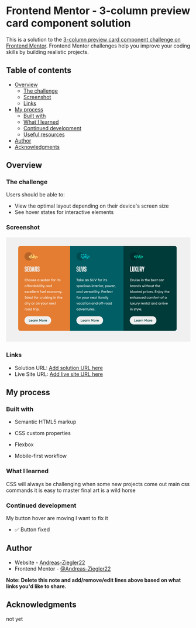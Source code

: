 # Frontend Mentor - 3-column preview card component solution

This is a solution to the [3-column preview card component challenge on Frontend Mentor](https://www.frontendmentor.io/challenges/3column-preview-card-component-pH92eAR2-). Frontend Mentor challenges help you improve your coding skills by building realistic projects.

## Table of contents

- [Overview](#overview)
  - [The challenge](#the-challenge)
  - [Screenshot](#screenshot)
  - [Links](#links)
- [My process](#my-process)
  - [Built with](#built-with)
  - [What I learned](#what-i-learned)
  - [Continued development](#continued-development)
  - [Useful resources](#useful-resources)
- [Author](#author)
- [Acknowledgments](#acknowledgments)

## Overview

### The challenge

Users should be able to:

- View the optimal layout depending on their device's screen size
- See hover states for interactive elements

### Screenshot

![](./images/3column.png)

### Links

- Solution URL: [Add solution URL here](https://github.com/Andreas-Ziegler22/3-column-preview-card-component)
- Live Site URL: [Add live site URL here](https://andreas-ziegler22.github.io/3-column-preview-card-component/)

## My process

### Built with

- Semantic HTML5 markup
- CSS custom properties
- Flexbox

- Mobile-first workflow

### What I learned

CSS will always be challenging when some new projects come out
main css commands it is easy to master final art is a wild horse

### Continued development

My button hover are moving I want to fix it

- ✅ Button fixed

## Author

- Website - [Andreas-Ziegler22](https://github.com/Andreas-Ziegler22)
- Frontend Mentor - [@Andreas-Ziegler22](https://www.frontendmentor.io/profile/yourusername)

**Note: Delete this note and add/remove/edit lines above based on what links you'd like to share.**

## Acknowledgments

not yet
